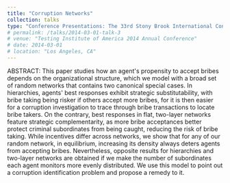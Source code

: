 ```yaml
---
title: "Corruption Networks"
collection: talks
type: "Conference Presentations: The 33rd Stony Brook International Conference on Game Theory; 2022 Conference on Mechanism and Institution Design; Trans-Atlantic Doctoral Conference"
# permalink: /talks/2014-03-01-talk-3
# venue: "Testing Institute of America 2014 Annual Conference"
# date: 2014-03-01
# location: "Los Angeles, CA"
---
```


ABSTRACT: This paper studies how an agent's propensity to accept bribes depends on the organizational structure, which we model with a broad set of random networks that contains two canonical special cases. In hierarchies, agents' best responses exhibit strategic substitutability, with bribe taking being risker if others accept more bribes, for it is then easier for a corruption investigation to trace through bribe transactions to locate bribe takers. On the contrary, best responses in flat, two-layer networks feature strategic complementarity, as more bribe acceptances better protect criminal subordinates from being caught, reducing the risk of bribe taking. While incentives differ across networks, we show that for any of our random network, in equilibrium, increasing its density always deters agents from accepting bribes. Nevertheless, opposite results for hierarchies and two-layer networks are obtained if we make the number of subordinates each agent monitors more evenly distributed. We use this model to point out a corruption identification problem and propose a remedy to it.

